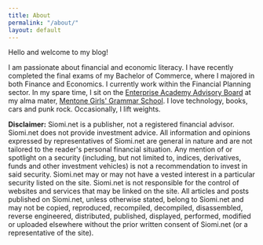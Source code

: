 ```yaml
---
title: About
permalink: "/about/"
layout: default
---
```


Hello and welcome to my blog!

I am passionate about financial and economic literacy. I have recently completed the final exams of my Bachelor of Commerce, where I majored in both Finance and Economics. I currently work within the Financial Planning sector. In my spare time, I sit on the [Enterprise Academy Advisory Board](https://ea.mentonegirls.vic.edu.au) at my alma mater, [Mentone Girls' Grammar School](http://mentonegirls.vic.edu.au). I love technology, books, cars and punk rock. Occasionally, I lift weights. 


**Disclaimer:** Siomi.net is a publisher, not a registered financial advisor. Siomi.net does not provide investment advice. All information and opinions expressed by representatives of Siomi.net are general in nature and are not tailored to the reader's personal financial situation. Any mention of or spotlight on a security (including, but not limited to, indices, derivatives, funds and other investment vehicles) is not a recommendation to invest in said security. Siomi.net may or may not have a vested interest in a particular security listed on the site. Siomi.net is not responsible for the control of websites and services that may be linked on the site. All articles and posts published on Siomi.net, unless otherwise stated, belong to Siomi.net and may not be copied, reproduced, recompiled, decompiled, disassembled, reverse engineered, distributed, published, displayed, performed, modified or uploaded elsewhere without the prior written consent of Siomi.net (or a representative of the site). 
